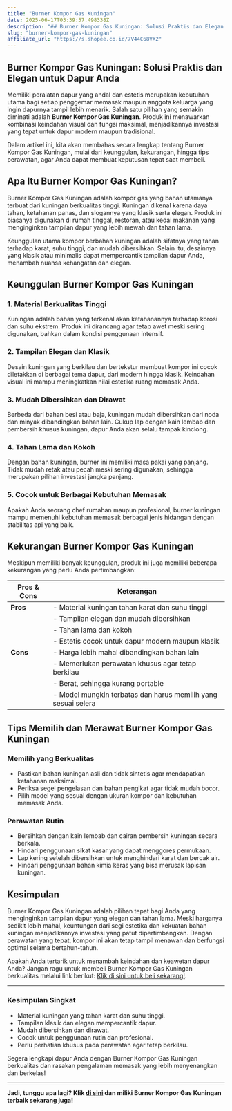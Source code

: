 ```yaml
---
title: "Burner Kompor Gas Kuningan"
date: 2025-06-17T03:39:57.498338Z
description: "## Burner Kompor Gas Kuningan: Solusi Praktis dan Elegan untuk Dapur Anda..."
slug: "burner-kompor-gas-kuningan"
affiliate_url: "https://s.shopee.co.id/7V44C68VX2"
---
```

## Burner Kompor Gas Kuningan: Solusi Praktis dan Elegan untuk Dapur Anda

Memiliki peralatan dapur yang andal dan estetis merupakan kebutuhan utama bagi setiap penggemar memasak maupun anggota keluarga yang ingin dapurnya tampil lebih menarik. Salah satu pilihan yang semakin diminati adalah **Burner Kompor Gas Kuningan**. Produk ini menawarkan kombinasi keindahan visual dan fungsi maksimal, menjadikannya investasi yang tepat untuk dapur modern maupun tradisional.

Dalam artikel ini, kita akan membahas secara lengkap tentang Burner Kompor Gas Kuningan, mulai dari keunggulan, kekurangan, hingga tips perawatan, agar Anda dapat membuat keputusan tepat saat membeli.

## Apa Itu Burner Kompor Gas Kuningan?

Burner Kompor Gas Kuningan adalah kompor gas yang bahan utamanya terbuat dari kuningan berkualitas tinggi. Kuningan dikenal karena daya tahan, ketahanan panas, dan slogannya yang klasik serta elegan. Produk ini biasanya digunakan di rumah tinggal, restoran, atau kedai makanan yang menginginkan tampilan dapur yang lebih mewah dan tahan lama.

Keunggulan utama kompor berbahan kuningan adalah sifatnya yang tahan terhadap karat, suhu tinggi, dan mudah dibersihkan. Selain itu, desainnya yang klasik atau minimalis dapat mempercantik tampilan dapur Anda, menambah nuansa kehangatan dan elegan.

## Keunggulan Burner Kompor Gas Kuningan

### 1. Material Berkualitas Tinggi

Kuningan adalah bahan yang terkenal akan ketahanannya terhadap korosi dan suhu ekstrem. Produk ini dirancang agar tetap awet meski sering digunakan, bahkan dalam kondisi penggunaan intensif.

### 2. Tampilan Elegan dan Klasik

Desain kuningan yang berkilau dan bertekstur membuat kompor ini cocok diletakkan di berbagai tema dapur, dari modern hingga klasik. Keindahan visual ini mampu meningkatkan nilai estetika ruang memasak Anda.

### 3. Mudah Dibersihkan dan Dirawat

Berbeda dari bahan besi atau baja, kuningan mudah dibersihkan dari noda dan minyak dibandingkan bahan lain. Cukup lap dengan kain lembab dan pembersih khusus kuningan, dapur Anda akan selalu tampak kinclong.

### 4. Tahan Lama dan Kokoh

Dengan bahan kuningan, burner ini memiliki masa pakai yang panjang. Tidak mudah retak atau pecah meski sering digunakan, sehingga merupakan pilihan investasi jangka panjang.

### 5. Cocok untuk Berbagai Kebutuhan Memasak

Apakah Anda seorang chef rumahan maupun profesional, burner kuningan mampu memenuhi kebutuhan memasak berbagai jenis hidangan dengan stabilitas api yang baik.

## Kekurangan Burner Kompor Gas Kuningan

Meskipun memiliki banyak keunggulan, produk ini juga memiliki beberapa kekurangan yang perlu Anda pertimbangkan:

| **Pros & Cons** | **Keterangan**                                    |
|-----------------|---------------------------------------------------|
| **Pros**        | - Material kuningan tahan karat dan suhu tinggi   |
|                 | - Tampilan elegan dan mudah dibersihkan          |
|                 | - Tahan lama dan kokoh                            |
|                 | - Estetis cocok untuk dapur modern maupun klasik |
| **Cons**        | - Harga lebih mahal dibandingkan bahan lain     |
|                 | - Memerlukan perawatan khusus agar tetap berkilau |
|                 | - Berat, sehingga kurang portable                |
|                 | - Model mungkin terbatas dan harus memilih yang sesuai selera |

## Tips Memilih dan Merawat Burner Kompor Gas Kuningan

### Memilih yang Berkualitas

- Pastikan bahan kuningan asli dan tidak sintetis agar mendapatkan ketahanan maksimal.
- Periksa segel pengelasan dan bahan pengikat agar tidak mudah bocor.
- Pilih model yang sesuai dengan ukuran kompor dan kebutuhan memasak Anda.

### Perawatan Rutin

- Bersihkan dengan kain lembab dan cairan pembersih kuningan secara berkala.
- Hindari penggunaan sikat kasar yang dapat menggores permukaan.
- Lap kering setelah dibersihkan untuk menghindari karat dan bercak air.
- Hindari penggunaan bahan kimia keras yang bisa merusak lapisan kuningan.

## Kesimpulan

Burner Kompor Gas Kuningan adalah pilihan tepat bagi Anda yang menginginkan tampilan dapur yang elegan dan tahan lama. Meski harganya sedikit lebih mahal, keuntungan dari segi estetika dan kekuatan bahan kuningan menjadikannya investasi yang patut dipertimbangkan. Dengan perawatan yang tepat, kompor ini akan tetap tampil menawan dan berfungsi optimal selama bertahun-tahun.

Apakah Anda tertarik untuk menambah keindahan dan keawetan dapur Anda? Jangan ragu untuk membeli Burner Kompor Gas Kuningan berkualitas melalui link berikut: [Klik di sini untuk beli sekarang!](https://s.shopee.co.id/7V44C68VX2).

---

### Kesimpulan Singkat

- Material kuningan yang tahan karat dan suhu tinggi.
- Tampilan klasik dan elegan mempercantik dapur.
- Mudah dibersihkan dan dirawat.
- Cocok untuk penggunaan rutin dan profesional.
- Perlu perhatian khusus pada perawatan agar tetap berkilau.

Segera lengkapi dapur Anda dengan Burner Kompor Gas Kuningan berkualitas dan rasakan pengalaman memasak yang lebih menyenangkan dan berkelas!

---

**Jadi, tunggu apa lagi? Klik [di sini](https://s.shopee.co.id/7V44C68VX2) dan miliki Burner Kompor Gas Kuningan terbaik sekarang juga!**